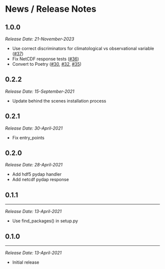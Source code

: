 # News / Release Notes

## 1.0.0

*Release Date: 21-November-2023*

- Use correct discriminators for climatological vs observational variable ([#37](https://github.com/pacificclimate/pydap-extras/pull/37))
- Fix NetCDF response tests ([#36](https://github.com/pacificclimate/pydap-extras/pull/36))
- Convert to Poetry ([#30](https://github.com/pacificclimate/pydap-extras/pull/30), [#32](https://github.com/pacificclimate/pydap-extras/pull/32), [#35](https://github.com/pacificclimate/pydap-extras/pull/35))

## 0.2.2

*Release Date: 15-September-2021*

* Update behind the scenes installation process

## 0.2.1

*Release Date: 30-April-2021*

* Fix entry_points
  
## 0.2.0

*Release Date: 28-April-2021*

* Add hdf5 pydap handler
* Add netcdf pydap response

## 0.1.1
------
*Release Date: 13-April-2021*

* Use find_packages() in setup.py

## 0.1.0
------
*Release Date: 13-April-2021*

* Initial release